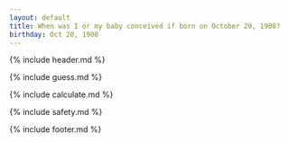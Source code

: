 ```yaml
---
layout: default
title: When was I or my baby conceived if born on October 20, 1908?
birthday: Oct 20, 1908
---
```


{% include header.md %}

{% include guess.md %}

{% include calculate.md %}

{% include safety.md %}

{% include footer.md %}



